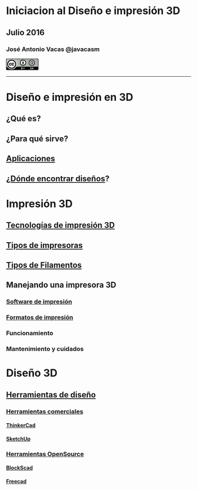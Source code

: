 # Iniciacion al Diseño e impresión 3D

## Julio  2016

### José Antonio Vacas @javacasm
![CCbySA](images/CCbySQ_88x31.png)

* *  *

# Diseño e impresión en 3D
## ¿Qué es?
## ¿Para qué sirve?
## [Aplicaciones](./Aplicaciones.md)
## ¿[Dónde encontrar diseños](./Repositorios.md)?
# Impresión 3D
## [Tecnologías de impresión 3D](./Teconologias.md)
## [Tipos de impresoras](./Geometrias.md)
## [Tipos de Filamentos](./Filamentos.md)
## Manejando una impresora 3D
### [Software de impresión](./Software.md)
### [Formatos de impresión](./Formatos.md)
### Funcionamiento
### Mantenimiento y cuidados

# Diseño 3D
## [Herramientas de diseño](./Herramientas.md)
### [Herramientas comerciales](./HerramientasComerciales.md)
#### [ThinkerCad](./ThinkerCad.md)
#### [SketchUp](./SketchUp.md)
### [Herramientas OpenSource](./HerramientasOpenSource.md)
#### [BlockScad](./BlockScad.md)
#### [Freecad](./Freecad.md)
